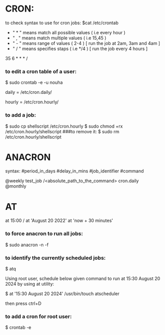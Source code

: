 # CRON:
to check syntax to use for cron jobs: $cat /etc/crontab 

* " * " means match all possible values ( i.e every hour ) 
* " , " means match multiple values ( i.e 15,45 ) 
* " - " means range of values ( 2-4 ) [ run the job at 2am, 3am and 4am ]
* " / " means specifies staps ( i.e */4 ) [ run the job every 4 hours ]

35 6 * * * /<full path to a command> 

### to edit a cron table of a user:
$ sudo crontab -e -u nouha 

daily = /etc/cron.daily/
  
hourly = /etc/cron.hourly/ 

### to add a job:
$ sudo cp shellscript /etc/cron.hourly 
$ sudo chmod +rx /etc/cron.hourly/shellscript 
###to remove it:
$ sudo rm /etc/cron.hourly/shellscript 

# ANACRON
syntax:
#period_in_days   #delay_in_mins  #job_identifier   #command 

@weekly             <nb>            test_job          /<absolute_path_to_the_command> 
<nb>                                cron.daily            
@monthly 

# AT 
at 15:00 /<full path to cmd> 
at  'August 20 2022' 
at   'now + 30 minutes' 


### to force anacron to run all jobs:
$ sudo anacron -n -f 

### to identify the currently scheduled jobs:
$ atq 

Using root user, schedule below given command to run at 15:30 August 20 2024 by using at utility:
  
$ at '15:30 August 20 2024' /usr/bin/touch atscheduler 

then press ctrl+D 

### to add a cron for root user:
$ crontab -e 
